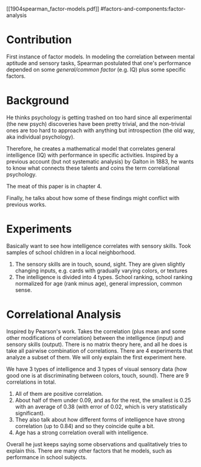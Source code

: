 [[1904spearman_factor-models.pdf]]
#factors-and-components:factor-analysis

# Contribution
   
   First instance of factor models. In modeling the correlation between mental aptitude and sensory tasks, Spearman postulated that one's performance depended on some *general/common factor* (e.g. IQ) plus some specific factors. 

# Background 

   He thinks psychology is getting trashed on too hard since all experimental (the new psych) discoveries have been pretty trivial, and the non-trivial ones are too hard to approach with anything but introspection (the old way, aka individual psychology). 

   Therefore, he creates a mathematical model that correlates general intelligence (IQ) with performance in specific activities. Inspired by a previous account (but not systematic analysis) by Galton in 1883, he wants to know what connects these talents and coins the term correlational psychology. 

   The meat of this paper is in chapter 4. 

   Finally, he talks about how some of these findings might conflict with previous works. 

# Experiments 

   Basically want to see how intelligence correlates with sensory skills. Took samples of school children in a local neighborhood. 
   1. The sensory skills are in touch, sound, sight. They are given slightly changing inputs, e.g. cards with gradually varying colors, or textures 
   2. The intelligence is divided into 4 types. School ranking, school ranking normalized for age (rank minus age), general impression, common sense. 

# Correlational Analysis

   Inspired by Pearson's work. Takes the correlation (plus mean and some other modifications of correlation) between the intelligence (input) and sensory skills (output). There is no matrix theory here, and all he does is take all pairwise combination of correlations. There are 4 experiments that analyze a subset of them. We will only explain the first experiment here. 
   
   We have 3 types of intelligence and 3 types of visual sensory data (how good one is at discriminating between colors, touch, sound). There are 9 correlations in total. 
   1. All of them are positive correlation. 
   2. About half of them under $0.09$, and as for the rest, the smallest is 0.25 with an average of 0.38 (with error of 0.02, which is very statistically significant). 
   3. They also talk about how different forms of intelligence have strong correlation (up to 0.84) and so they coincide quite a bit.  
   4. Age has a strong correlation overall with intelligence. 

   Overall he just keeps saying some observations and qualitatively tries to explain this. There are many other factors that he models, such as performance in school subjects. 

